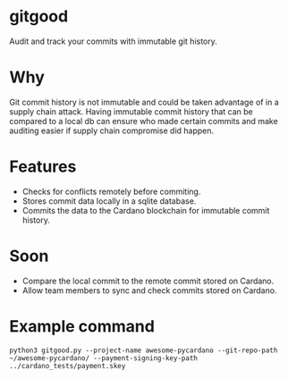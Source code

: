 # gitgood
Audit and track your commits with immutable git history.

# Why
Git commit history is not immutable and could be taken advantage of in a supply chain attack. Having immutable commit history that can be compared to a local db can ensure who made certain commits and make auditing easier if supply chain compromise did happen.

# Features
- Checks for conflicts remotely before commiting.
- Stores commit data locally in a sqlite database.
- Commits the data to the Cardano blockchain for immutable commit history.

# Soon
- Compare the local commit to the remote commit stored on Cardano.
- Allow team members to sync and check commits stored on Cardano.

# Example command

`python3 gitgood.py --project-name awesome-pycardano --git-repo-path ~/awesome-pycardano/ --payment-signing-key-path ../cardano_tests/payment.skey`
